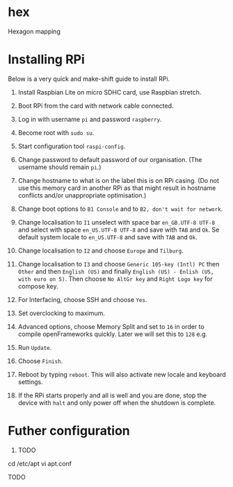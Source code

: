 # hex
Hexagon mapping


# Installing RPi

Below is a very quick and make-shift guide to install RPi.

1. Install Raspbian Lite on micro SDHC card, use Raspbian stretch.

1. Boot RPi from the card with network cable connected.

1. Log in with username `pi` and password `raspberry`.

1. Become root with `sudo su`.

1. Start configuration tool `raspi-config`.

1. Change password to default password of our organisation. (The username should remain `pi`.)

1. Change hostname to what is on the label this is on RPi casing. (Do not use this memory card in another RPi as that might result in hostname conflicts and/or unappropriate optimisation.)

1. Change boot options to `B1 Console` and to `B2, don't wait for network`.

1. Change localisation to `I1` unselect with space bar `en_GB.UTF-8 UTF-8` and select with space `en_US.UTF-8 UTF-8` and save with `TAB` and `Ok`. Se default system locale to `en_US.UTF-8` and save with `TAB` and `Ok`.

1. Change localisation to `I2` and choose `Europe` and `Tilburg`.

1. Change localisation to `I3` and choose `Generic 105-key (Intl) PC` then `Other` and then `English (US)` and finally `English (US) - Enlish (US, with euro on 5)`. Then choose `No AltGr key` and `Right Logo key` for compose key.

1. For Interfacing, choose SSH and choose `Yes`.

1. Set overclocking to maximum.

1. Advanced options, choose Memory Split and set to `16` in order to compile openFrameworks quickly. Later we will set this to `128` e.g.

1. Run `Update`.

1. Choose `Finish`.

1. Reboot by typing `reboot`. This will also activate new locale and keyboard settings.

1. If the RPi starts properly and all is well and you are done, stop the device with `halt` and only power off when the shutdown is complete.


# Futher configuration

1. TODO

cd /etc/apt
vi apt.conf

TODO



